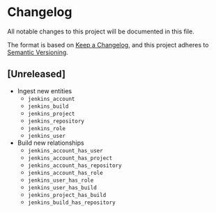 # Changelog

All notable changes to this project will be documented in this file.

The format is based on [Keep a Changelog](https://keepachangelog.com/en/1.0.0/),
and this project adheres to
[Semantic Versioning](https://semver.org/spec/v2.0.0.html).

## [Unreleased]

- Ingest new entities
  - `jenkins_account`
  - `jenkins_build`
  - `jenkins_project`
  - `jenkins_repository`
  - `jenkins_role`
  - `jenkins_user`
- Build new relationships
  - `jenkins_account_has_user`
  - `jenkins_account_has_project`
  - `jenkins_account_has_repository`
  - `jenkins_account_has_role`
  - `jenkins_user_has_role`
  - `jenkins_user_has_build`
  - `jenkins_project_has_build`
  - `jenkins_build_has_repository`
